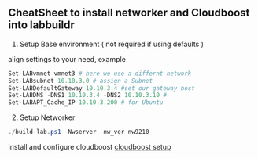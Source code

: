 ## CheatSheet to install networker and Cloudboost into labbuildr

1. Setup Base environment ( not required if using defaults )

align settings to your need, example
```Powershell
Set-LABvmnet vmnet3 # here we use a differnt network 
Set-LABsubnet 10.10.3.0 # assign a Subnet  
Set-LABDefaultGateway 10.10.3.4 #set our gateway host  
Set-LABDNS -DNS1 10.10.3.4 -DNS2 10.10.3.10 # 
Set-LABAPT_Cache_IP 10.10.3.200 # for Ubuntu 
```


2. Setup Networker  
```Powershell
./build-lab.ps1 -Nwserver -nw_ver nw9210 
```

install and configure cloudboost 
[cloudboost setup](http://labbuildr.readthedocs.io/en/master/Solutionpacks/install-cloudboost.ps1/)

